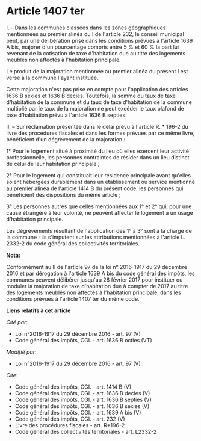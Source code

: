 # Article 1407 ter

I. – Dans les communes classées dans les zones géographiques mentionnées au premier alinéa du I de l'article 232, le conseil
municipal peut, par une délibération prise dans les conditions prévues à l'article 1639 A bis, majorer d'un pourcentage
compris entre 5 % et 60 % la part lui revenant de la cotisation de taxe d'habitation due au titre des logements meublés non
affectés à l'habitation principale.

Le produit de la majoration mentionnée au premier alinéa du présent I est versé à la commune l'ayant instituée.

Cette majoration n'est pas prise en compte pour l'application des articles 1636 B sexies et 1636 B decies. Toutefois, la
somme du taux de taxe d'habitation de la commune et du taux de taxe d'habitation de la commune multiplié par le taux de la
majoration ne peut excéder le taux plafond de taxe d'habitation prévu à l'article 1636 B septies.

II. – Sur réclamation présentée dans le délai prévu à l'article R. * 196-2 du livre des procédures fiscales et dans les
formes prévues par ce même livre, bénéficient d'un dégrèvement de la majoration :

1° Pour le logement situé à proximité du lieu où elles exercent leur activité professionnelle, les personnes contraintes de
résider dans un lieu distinct de celui de leur habitation principale ;

2° Pour le logement qui constituait leur résidence principale avant qu'elles soient hébergées durablement dans un
établissement ou service mentionné au premier alinéa de l'article 1414 B du présent code, les personnes qui bénéficient des
dispositions du même article ;

3° Les personnes autres que celles mentionnées aux 1° et 2° qui, pour une cause étrangère à leur volonté, ne peuvent affecter
le logement à un usage d'habitation principale.

Les dégrèvements résultant de l'application des 1° à 3° sont à la charge de la commune ; ils s'imputent sur les attributions
mentionnées à l'article L. 2332-2 du code général des collectivités territoriales.

**Nota:**

Conformément au II de l'article 97 de la loi n° 2016-1917 du 29 décembre 2016 et par dérogation à l'article 1639 A bis du
code général des impôts, les  communes peuvent délibérer jusqu'au 28 février 2017 pour instituer ou  moduler la majoration de
taxe d'habitation due à compter de 2017 au  titre des logements meublés non affectés à l'habitation principale, dans  les
conditions prévues à l'article 1407 ter du même code.

**Liens relatifs à cet article**

_Cité par_:

  - Loi n°2016-1917 du 29 décembre 2016 - art. 97 (V)
  - Code général des impôts, CGI. - art. 1636 B octies (VT)

_Modifié par_:

  - Loi n°2016-1917 du 29 décembre 2016 - art. 97 (V)

_Cite_:

  - Code général des impôts, CGI. - art. 1414 B (V)
  - Code général des impôts, CGI. - art. 1636 B decies (V)
  - Code général des impôts, CGI. - art. 1636 B septies (V)
  - Code général des impôts, CGI. - art. 1636 B sexies (V)
  - Code général des impôts, CGI. - art. 1639 A bis (V)
  - Code général des impôts, CGI. - art. 232 (V)
  - Livre des procédures fiscales - art. R*196-2
  - Code général des collectivités territoriales - art. L2332-2
